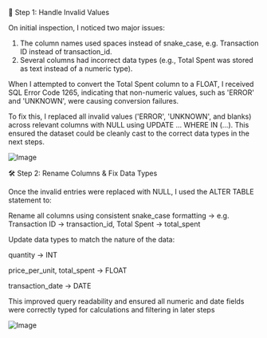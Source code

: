 🧹 Step 1: Handle Invalid Values

On initial inspection, I noticed two major issues:
1. The column names used spaces instead of snake_case, e.g. Transaction ID instead of transaction_id.
2. Several columns had incorrect data types (e.g., Total Spent was stored as text instead of a numeric type).

When I attempted to convert the Total Spent column to a FLOAT, I received SQL Error Code 1265, indicating that non-numeric values, such as 'ERROR' and 'UNKNOWN', were causing conversion failures.

To fix this, I replaced all invalid values ('ERROR', 'UNKNOWN', and blanks) across relevant columns with NULL using UPDATE ... WHERE IN (...). This ensured the dataset could be cleanly cast to the correct data types in the next steps.

![Image](https://github.com/user-attachments/assets/7de393fc-2a28-4263-a1d2-ab94436cc0f4)


🛠️ Step 2: Rename Columns & Fix Data Types

Once the invalid entries were replaced with NULL, I used the ALTER TABLE statement to:

Rename all columns using consistent snake_case formatting
→ e.g. Transaction ID → transaction_id, Total Spent → total_spent

Update data types to match the nature of the data:

quantity → INT

price_per_unit, total_spent → FLOAT

transaction_date → DATE

This improved query readability and ensured all numeric and date fields were correctly typed for calculations and filtering in later steps

![Image](https://github.com/user-attachments/assets/996dada7-a211-476c-b0a2-6c7737cb63eb)
